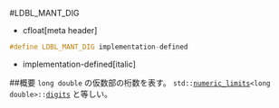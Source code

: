 #LDBL_MANT_DIG
* cfloat[meta header]

```cpp
#define LDBL_MANT_DIG implementation-defined
```
* implementation-defined[italic]

##概要
`long double` の仮数部の桁数を表す。
`std::`[`numeric_limits`](/reference/limits/numeric_limits.md)`<long double>::`[`digits`](/reference/limits/numeric_limits/digits.md) と等しい。
